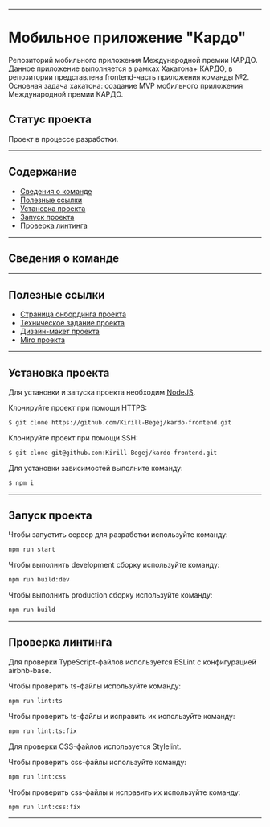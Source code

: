 ___
# Мобильное приложение "Кардо"
Репозиторий мобильного приложения Международной премии КАРДО. Данное приложение выполняется в рамках Хакатона+ КАРДО, в репозитории представлена frontend-часть приложения команды №2. Основная задача хакатона: создание MVP мобильного приложения Международной премии КАРДО.

## Статус проекта
Проект в процессе разработки.
___
## Содержание
- [Сведения о команде](#Сведения-о-команде)
- [Полезные ссылки](#полезные-ссылки)
- [Установка проекта](#установка-проекта)
- [Запуск проекта](#запуск-проекта)
- [Проверка линтинга](#проверка-линтинга)
___
## Сведения о команде

___

## Полезные ссылки
- [Страница онбординга проекта](https://norikov.notion.site/568508697c74422d8077142bb7449791)
- [Техническое задание проекта](https://disk.yandex.ru/d/fikfo1dHbaYXIw)
- [Дизайн-макет проекта](https://www.figma.com/design/AE3HDcsJW1TVgCAPs41hGM/%D0%9A%D0%90%D0%A0%D0%94%D0%9E?node-id=0-1&t=4d9uFUM08EaUvUH8-0)
- [Miro проекта](https://miro.com/app/board/uXjVK1qJFAA=/)
___

## Установка проекта
Для установки и запуска проекта необходим [NodeJS](https://nodejs.org/en).  

Клонируйте проект при помощи HTTPS:
```sh
$ git clone https://github.com/Kirill-Begej/kardo-frontend.git
```

Клонируйте проект при помощи SSH:
```sh
$ git clone git@github.com:Kirill-Begej/kardo-frontend.git
```

Для установки зависимостей выполните команду:
```sh
$ npm i
```
___

## Запуск проекта
Чтобы запустить сервер для разработки используйте команду:
```sh
npm run start
```

Чтобы выполнить development сборку используйте команду: 
```sh
npm run build:dev
```

Чтобы выполнить production сборку используйте команду: 
```sh
npm run build
```
___

## Проверка линтинга
Для проверки TypeScript-файлов используется ESLint с конфигурацией airbnb-base.

Чтобы проверить ts-файлы используйте команду:
```sh
npm run lint:ts
```

Чтобы проверить ts-файлы и исправить их используйте команду:
```sh
npm run lint:ts:fix
```

Для проверки CSS-файлов используется Stylelint.

Чтобы проверить css-файлы используйте команду:
```sh
npm run lint:css
```

Чтобы проверить css-файлы и исправить их используйте команду:
```sh
npm run lint:css:fix
```
___